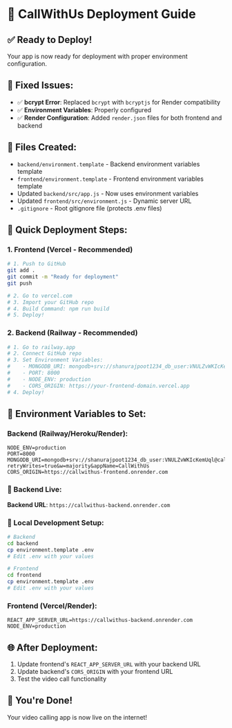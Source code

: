 # 🚀 CallWithUs Deployment Guide

## ✅ Ready to Deploy!

Your app is now ready for deployment with proper environment configuration.

## 🔧 Fixed Issues:
- ✅ **bcrypt Error**: Replaced `bcrypt` with `bcryptjs` for Render compatibility
- ✅ **Environment Variables**: Properly configured
- ✅ **Render Configuration**: Added `render.json` files for both frontend and backend

## 📁 Files Created:
- `backend/environment.template` - Backend environment variables template
- `frontend/environment.template` - Frontend environment variables template
- Updated `backend/src/app.js` - Now uses environment variables
- Updated `frontend/src/environment.js` - Dynamic server URL
- `.gitignore` - Root gitignore file (protects .env files)

## 🎯 Quick Deployment Steps:

### 1. Frontend (Vercel - Recommended)
```bash
# 1. Push to GitHub
git add .
git commit -m "Ready for deployment"
git push

# 2. Go to vercel.com
# 3. Import your GitHub repo
# 4. Build Command: npm run build
# 5. Deploy!
```

### 2. Backend (Railway - Recommended)
```bash
# 1. Go to railway.app
# 2. Connect GitHub repo
# 3. Set Environment Variables:
#    - MONGODB_URI: mongodb+srv://shanurajpoot1234_db_user:VNULZvWKIcKemUql@callwithus.hkkiobo.mongodb.net/?retryWrites=true&w=majority&appName=CallWithUs
#    - PORT: 8000
#    - NODE_ENV: production
#    - CORS_ORIGIN: https://your-frontend-domain.vercel.app
# 4. Deploy!
```

## 🔧 Environment Variables to Set:

### Backend (Railway/Heroku/Render):
```
NODE_ENV=production
PORT=8000
MONGODB_URI=mongodb+srv://shanurajpoot1234_db_user:VNULZvWKIcKemUql@callwithus.hkkiobo.mongodb.net/?retryWrites=true&w=majority&appName=CallWithUs
CORS_ORIGIN=https://callwithus-frontend.onrender.com
```

### 🎉 Backend Live:
**Backend URL**: `https://callwithus-backend.onrender.com`

### 📝 Local Development Setup:
```bash
# Backend
cd backend
cp environment.template .env
# Edit .env with your values

# Frontend  
cd frontend
cp environment.template .env
# Edit .env with your values
```

### Frontend (Vercel/Render):
```
REACT_APP_SERVER_URL=https://callwithus-backend.onrender.com
NODE_ENV=production
```

## 🌐 After Deployment:
1. Update frontend's `REACT_APP_SERVER_URL` with your backend URL
2. Update backend's `CORS_ORIGIN` with your frontend URL
3. Test the video call functionality

## 🎉 You're Done!
Your video calling app is now live on the internet!
